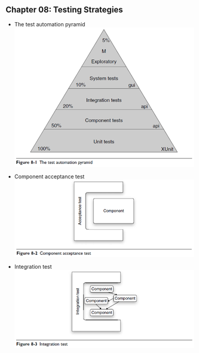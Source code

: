 ## Chapter 08: Testing Strategies

- The test automation pyramid  
![alt text](img/fig_8_1_The_test_automation_pyramid.PNG)  

- Component acceptance test  
![alt text](img/fig_8_2_Component_acceptance_test.PNG)  

- Integration test  
![alt text](img/fig_8_3_Integration_test.PNG)  